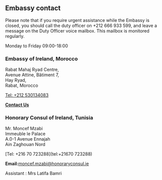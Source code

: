 ## Embassy contact

Please note that if you require urgent assistance while the Embassy is closed, you should call the duty officer on +212 666 933 599, and leave a message on the Duty Officer voice mailbox. This mailbox is monitored regularly.

Monday to Friday 09:00-18:00

### Embassy of Ireland, Morocco

Rabat Mahaj Ryad Centre,   
Avenue Attine, Bâtiment 7,   
Hay Ryad,   
Rabat, Morocco

[Tel: +212 530134083](tel:+212530134083)

[**Contact Us**](/en/morocco/rabat/contact/)

### Honorary Consul of Ireland, Tunisia

Mr. Moncef Mzabi   
Immeuble le Palace   
A.0-1 Avenue Ennajah   
Ain Zaghouan Nord

[Tel: +216 70 723288](tel:+21670 723288)

**Email:**[moncef.mzabi@honoraryconsul.ie](mailto:moncef.mzabi@honoraryconsul.ie)

Assistant : Mrs Latifa Bamri